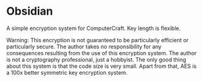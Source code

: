# Obsidian
A simple encryption system for ComputerCraft. Key length is flexible.

Warning: This encryption is not guaranteed to be particularly efficient or particularly secure. The author takes no responsibility for any consequences resulting from the use of this encryption system. The author is not a cryptography professional, just a hobbyist. The only good thing about this system is that the code size is very small. Apart from that, AES is a 100x better symmetric key encryption system.

